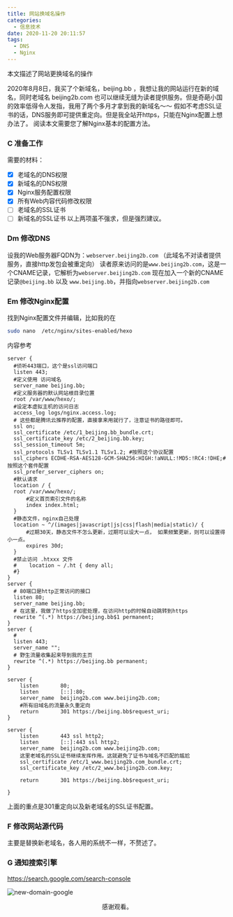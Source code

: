 ```yaml
---
title: 网站换域名操作
categories:
  - 信息技术
date: 2020-11-20 20:11:57
tags:
  - DNS
  - Nginx
---
```


本文描述了网站更换域名的操作

<!-- more -->

2020年8月8日，我买了个新域名，beijing.bb ，我想让我的网站运行在新的域名，同时老域名 beijing2b.com 也可以继续无缝为读者提供服务。但是奇葩小国的效率低得令人发指，我用了两个多月才拿到我的新域名～～
假如不考虑SSL证书的话，DNS服务即可提供重定向。但是我全站开https，只能在Nginx配置上想办法了。
阅读本文需要您了解Nginx基本的配置方法。

### C 准备工作
需要的材料：
- [x] 老域名的DNS权限
- [x] 新域名的DNS权限
- [x] Nginx服务配置权限
- [x] 所有Web内容代码修改权限  
- [ ] 老域名的SSL证书
- [ ] 新域名的SSL证书 
  以上两项虽不强求，但是强烈建议。

### Dm 修改DNS
设我的Web服务器FQDN为：`webserver.beijing2b.com` （此域名不对读者提供服务，直接http发包会被重定向）
读者原来访问的是`www.beijing2b.com`，这是一个CNAME记录，它解析为`webserver.beijing2b.com`
现在加入一个新的CNAME记录`@beijing.bb` 以及 `www.beijing.bb`，并指向`webserver.beijing2b.com`

### Em 修改Nginx配置
找到Nginx配置文件并编辑，比如我的在
```bash
sudo nano  /etc/nginx/sites-enabled/hexo
```
内容参考
```
server {
  #侦听443端口，这个是ssl访问端口
  listen 443;
  #定义使用 访问域名
  server_name beijing.bb;
  #定义服务器的默认网站根目录位置
  root /var/www/hexo/;
  #设定本虚拟主机的访问日志
  access_log logs/nginx.access.log;
  # 这些都是腾讯云推荐的配置，直接拿来用就行了，注意证书的路径即可。
  ssl on;
  ssl_certificate /etc/1_beijing.bb_bundle.crt;
  ssl_certificate_key /etc/2_beijing.bb.key;
  ssl_session_timeout 5m;
  ssl_protocols TLSv1 TLSv1.1 TLSv1.2; #按照这个协议配置
  ssl_ciphers ECDHE-RSA-AES128-GCM-SHA256:HIGH:!aNULL:!MD5:!RC4:!DHE;#按照这个套件配置
  ssl_prefer_server_ciphers on;
  #默认请求
  location / {
  root /var/www/hexo/;
      #定义首页索引文件的名称
      index index.html;
  }
  #静态文件，nginx自己处理
  location ~ ^/(images|javascript|js|css|flash|media|static)/ {
      #过期30天，静态文件不怎么更新，过期可以设大一点， 如果频繁更新，则可以设置得小一点。
      expires 30d;
  }
  #禁止访问 .htxxx 文件
  #    location ~ /.ht { deny all;
  #}
}
server {
  # 80端口是http正常访问的接口
  listen 80;
  server_name beijing.bb;
  # 在这里，我做了https全加密处理，在访问http的时候自动跳转到https
  rewrite ^(.*) https://beijing.bb$1 permanent;
}
server {
  #
  listen 443;
  server_name "";
  # 野生流量收集起来导到我的主页
  rewrite ^(.*) https://beijing.bb permanent;
}

server {
    listen       80;
    listen       [::]:80;
    server_name  beijing2b.com www.beijing2b.com;
    #所有旧域名的流量永久重定向
    return       301 https://beijing.bb$request_uri; 
}

server {
    listen       443 ssl http2;
    listen       [::]:443 ssl http2;
    server_name  beijing2b.com www.beijing2b.com;
    这里老域名的SSL证书继续发挥作用。这就避免了证书与域名不匹配的尴尬
    ssl_certificate /etc/1_www.beijing2b.com_bundle.crt;
    ssl_certificate_key /etc/2_www.beijing2b.com.key;

    return       301 https://beijing.bb$request_uri;

}
```
上面的重点是301重定向以及新老域名的SSL证书配置。

### F 修改网站源代码
主要是替换新老域名，各人用的系统不一样，不赘述了。

### G 通知搜索引擎

https://search.google.com/search-console

![new-domain-google](https://cdn.beijing2b.com/new-domain-20201120204523.png)

<center>感谢观看。</center>